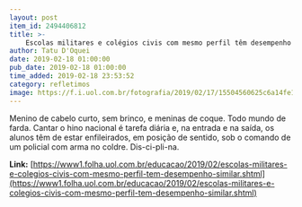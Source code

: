 ```yaml
---
layout: post
item_id: 2494406812
title: >-
    Escolas militares e colégios civis com mesmo perfil têm desempenho similar
author: Tatu D'Oquei
date: 2019-02-18 01:00:00
pub_date: 2019-02-18 01:00:00
time_added: 2019-02-18 23:53:52
category: refletimos
image: https://f.i.uol.com.br/fotografia/2019/02/17/15504560625c6a14fe18d34_1550456062_3x2_rt.jpg
---
```


Menino de cabelo curto, sem brinco, e meninas de coque. Todo mundo de farda. Cantar o hino nacional é tarefa diária e, na entrada e na saída, os alunos têm de estar enfileirados, em posição de sentido, sob o comando de um policial com arma no coldre. Dis-ci-pli-na.

**Link:** [https://www1.folha.uol.com.br/educacao/2019/02/escolas-militares-e-colegios-civis-com-mesmo-perfil-tem-desempenho-similar.shtml](https://www1.folha.uol.com.br/educacao/2019/02/escolas-militares-e-colegios-civis-com-mesmo-perfil-tem-desempenho-similar.shtml)

